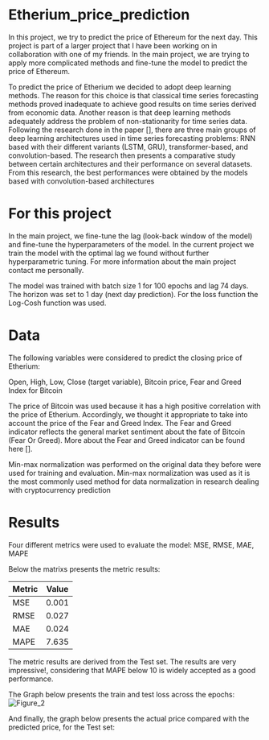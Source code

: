 # Etherium_price_prediction
In this project, we try to predict the price of Ethereum for the next day. This project is part of a larger project that I have been working on in collaboration with one of my friends. In the main project, we are trying to apply more complicated methods and fine-tune the model to predict the price of Ethereum.
 
To predict the price of Etherium we decided to adopt deep learning methods. The reason for this choice is that classical time series forecasting methods proved inadequate to achieve good results on time series derived from economic data. Another reason is that deep learning methods adequately address the problem of non-stationarity for time series data. Following the research done in the paper [], there are three main groups of deep learning architectures used in time series forecasting problems: RNN based with their different variants (LSTM, GRU), transformer-based, and convolution-based. The research then presents a comparative study between certain architectures and their performance on several datasets. From this research, the best performances were obtained by the models based with convolution-based architectures

# For this project

In the main project, we fine-tune the lag (look-back window of the model) and fine-tune the hyperparameters of the model. In the current project we train the model with the optimal lag we found without further hyperparametric tuning. For more information about the main project contact me personally. 

The model was trained with batch size 1 for 100 epochs and lag 74 days. The horizon was set to 1 day (next day prediction). For the loss function the Log-Cosh function was used.

# Data

The following variables were considered to predict the closing price of Etherium:

Open, High, Low, Close (target variable), Bitcoin price, Fear and Greed Index for Bitcoin

The price of Bitcoin was used because it has a high positive correlation with the price of Etherium. Accordingly, we thought it appropriate to take into account the price of the Fear and Greed Index. The Fear and Greed indicator reflects the general market sentiment about the fate of Bitcoin (Fear Or Greed). More about the Fear and Greed indicator can be found here [].

Min-max normalization was performed on the original data they before were used for training and evaluation. Min-max normalization was used as it is the most commonly used method for data normalization in research dealing with cryptocurrency prediction

# Results
Four different metrics were used to evaluate the model: 
MSE, RMSE, MAE, MAPE

Below the matrixs presents the metric results:

| Metric       | Value        | 
| ------------- |:-------------:|
| MSE   | 0.001 |
| RMSE   |  0.027|
| MAE | 0.024 |
|MAPE | 7.635 |

The metric results are derived from the Test set. The results are very impressive!, considering that MAPE below 10 is widely accepted as a good performance.

The Graph below presents the train and test loss across the epochs:
![Figure_2](https://user-images.githubusercontent.com/46052843/182432517-f0572749-a393-4fbd-8619-0ae2978b494e.png)

And finally, the graph below presents the actual price compared with the predicted price, for the Test set:


